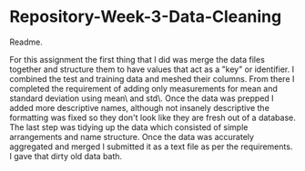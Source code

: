 Repository-Week-3-Data-Cleaning
===============================
Readme.

For this assignment the first thing that I did was merge the data files together and structure them to have values that act as a "key" or identifier.  I combined the test and training data and meshed their columns.  From there I completed the requirement of adding only measurements for mean and standard deviation using mean\\ and std\\. Once the data was prepped I added more descriptive names, although not insanely descriptive the formatting was fixed so they don't look like they are fresh out of a database.  The last step was tidying up the data which consisted of simple arrangements and name structure.  Once the data was accurately aggregated and merged I submitted it as a text file as per the requirements.  I gave that dirty old data bath.
